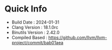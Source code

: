 # Quick Info
* Build Date : 2024-01-31
* Clang Version : 18.1.0rc
* Binutils Version : 2.42.0
* Compiled Based : https://github.com/llvm/llvm-project/commit/bab01aea
